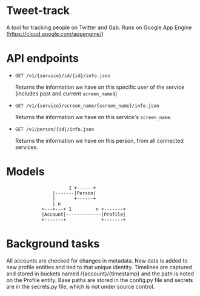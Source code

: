 # Tweet-track
A tool for tracking people on Twitter and Gab. Runs on Google App Engine
(https://cloud.google.com/appengine/)

# API endpoints

- `GET /v1/{service}/id/{id}/info.json`

  Returns the information we have on this specific user of the service
  (includes past and current `screen_name`s)

- `GET /v1/{service}/screen_name/{screen_name}/info.json`

  Returns the information we have on this service's `screen_name`.

- `GET /v1/person/{id}/info.json`

  Returns the information we have on this person, from all connected
  services.

# Models

                           1 +------+
                     |-------|Person|
                     |       +------+
                     | n
                 +---+---+ 1         n +-------+
                 |Account|-------------|Profile|
                 +-------+             +-------+

# Background tasks

All accounts are checked for changes in metadata. New data is added to
new profile entities and tied to that unique identity. Timelines are
captured and stored in buckets named /{account}/{timestamp} and the path
is noted on the Profile entity. Base paths are stored in the config.py
file and secrets are in the secrets.py file, which is not under source
control.

